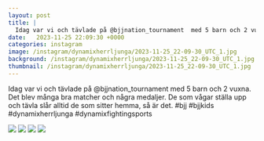```yaml
---
layout: post
title: |
  Idag var vi och tävlade på @bjjnation_tournament  med 5 barn och 2 vuxna
date:   2023-11-25 22:09:30 +0000
categories: instagram
image: /instagram/dynamixherrljunga/2023-11-25_22-09-30_UTC_1.jpg
background: /instagram/dynamixherrljunga/2023-11-25_22-09-30_UTC_1.jpg
thumbnail: /instagram/dynamixherrljunga/2023-11-25_22-09-30_UTC_1.jpg
---
```

Idag var vi och tävlade på @bjjnation_tournament  med 5 barn och 2 vuxna. Det blev många bra matcher och några medaljer. De som vågar ställa upp och tävla slår alltid de som sitter hemma, så är det. #bjj #bjjkids #dynamixherrljunga #dynamixfightingsports



<img src='/www-dynamix-herrljunga/instagram/dynamixherrljunga/2023-11-25_22-09-30_UTC_1.jpg' class='img-fluid' />


<img src='/www-dynamix-herrljunga/instagram/dynamixherrljunga/2023-11-25_22-09-30_UTC_2.jpg' class='img-fluid' />


<img src='/www-dynamix-herrljunga/instagram/dynamixherrljunga/2023-11-25_22-09-30_UTC_3.jpg' class='img-fluid' />


<img src='/www-dynamix-herrljunga/instagram/dynamixherrljunga/2023-11-25_22-09-30_UTC_4.jpg' class='img-fluid' />
